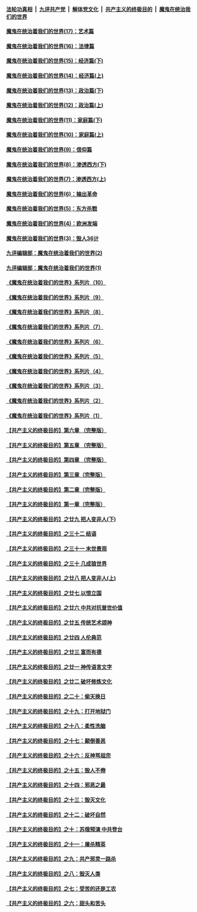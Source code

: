 

####  [法轮功真相](../../../../basic/blob/master/README.md?t=10241102) &nbsp;|&nbsp; [九评共产党](../../../../9ping.md/blob/master/README.md?t=10241102) &nbsp;|&nbsp; [解体党文化](../../../../jtdwh.md/blob/master/README.md?t=10241102)  &nbsp;|&nbsp; [共产主义的终极目的](../../../../gczydzjmd.md/blob/master/README.md?t=10241102) &nbsp;|&nbsp; [魔鬼在统治我们的世界](../../../../mgztzwmdsj.md/blob/master/README.md?t=10241102) 

#### [魔鬼在统治着我们的世界(17)：艺术篇](../pages/nsc422/n10499093.md?t=10241102) 

#### [魔鬼在统治着我们的世界(16)：法律篇](../pages/nsc422/n10485969.md?t=10241102) 

#### [魔鬼在统治着我们的世界(15)：经济篇(下)](../pages/nsc422/n10469975.md?t=10241102) 

#### [魔鬼在统治着我们的世界(14)：经济篇(上)](../pages/nsc422/n10457370.md?t=10241102) 

#### [魔鬼在统治着我们的世界(13)：政治篇(下)](../pages/nsc422/n10448270.md?t=10241102) 

#### [魔鬼在统治着我们的世界(12)：政治篇(上)](../pages/nsc422/n10444576.md?t=10241102) 

#### [魔鬼在统治着我们的世界(11)：家庭篇(下)](../pages/nsc422/n10440961.md?t=10241102) 

#### [魔鬼在统治着我们的世界(10)：家庭篇(上)](../pages/nsc422/n10435448.md?t=10241102) 

#### [魔鬼在统治着我们的世界(9)：信仰篇](../pages/nsc422/n10432159.md?t=10241102) 

#### [魔鬼在统治着我们的世界(8)：渗透西方(下)](../pages/nsc422/n10429603.md?t=10241102) 

#### [魔鬼在统治着我们的世界(7)：渗透西方(上)](../pages/nsc422/n10426013.md?t=10241102) 

#### [魔鬼在统治着我们的世界(6)：输出革命](../pages/nsc422/n10421536.md?t=10241102) 

#### [魔鬼在统治着我们的世界(5)：东方杀戮](../pages/nsc422/n10417707.md?t=10241102) 

#### [魔鬼在统治着我们的世界(4)：欧洲发端](../pages/nsc422/n10414890.md?t=10241102) 

#### [魔鬼在统治着我们的世界(3)：毁人36计](../pages/nsc422/n10411583.md?t=10241102) 

#### [九评编辑部：魔鬼在统治着我们的世界(2)](../pages/nsc422/n10410036.md?t=10241102) 

#### [九评编辑部：魔鬼在统治着我们的世界(1)](../pages/nsc422/n10406825.md?t=10241102) 

#### [《魔鬼在统治着我们的世界》系列片（10）](../pages/nsc422/n12292670.md?t=10241102) 

#### [《魔鬼在统治着我们的世界》系列片（9）](../pages/nsc422/n12290859.md?t=10241102) 

#### [《魔鬼在统治着我们的世界》系列片（8）](../pages/nsc422/n12287445.md?t=10241102) 

#### [《魔鬼在统治着我们的世界》系列片（7）](../pages/nsc422/n12283425.md?t=10241102) 

#### [《魔鬼在统治着我们的世界》系列片（6）](../pages/nsc422/n12282314.md?t=10241102) 

#### [《魔鬼在统治着我们的世界》系列片（5）](../pages/nsc422/n12281419.md?t=10241102) 

#### [《魔鬼在统治着我们的世界》系列片（4）](../pages/nsc422/n12274024.md?t=10241102) 

#### [《魔鬼在统治着我们的世界》系列片（3）](../pages/nsc422/n12271322.md?t=10241102) 

#### [《魔鬼在统治着我们的世界》系列片（2）](../pages/nsc422/n12269049.md?t=10241102) 

#### [《魔鬼在统治着我们的世界》系列片（1）](../pages/nsc422/n12267575.md?t=10241102) 

#### [【共产主义的终极目的】第六章 （完整版）](../pages/nsc422/n11428913.md?t=10241102) 

#### [【共产主义的终极目的】第五章 （完整版）](../pages/nsc422/n11428912.md?t=10241102) 

#### [【共产主义的终极目的】第四章 （完整版）](../pages/nsc422/n11428907.md?t=10241102) 

#### [【共产主义的终极目的】第三章（完整版）](../pages/nsc422/n11428848.md?t=10241102) 

#### [【共产主义的终极目的】第二章（完整版）](../pages/nsc422/n11428831.md?t=10241102) 

#### [【共产主义的终极目的】第一章（完整版）](../pages/nsc422/n11417651.md?t=10241102) 

#### [【共产主义的终极目的】之廿九 把人变非人(下)](../pages/nsc422/n11344140.md?t=10241102) 

#### [【共产主义的终极目的】之三十二 结语](../pages/nsc422/n11360535.md?t=10241102) 

#### [【共产主义的终极目的】之三十一 末世景观](../pages/nsc422/n11351129.md?t=10241102) 

#### [【共产主义的终极目的】之三十 几成狼世界](../pages/nsc422/n11348280.md?t=10241102) 

#### [【共产主义的终极目的】之廿八 把人变非人(上)](../pages/nsc422/n11340492.md?t=10241102) 

#### [【共产主义的终极目的】之廿七 以恨立国](../pages/nsc422/n11336944.md?t=10241102) 

#### [【共产主义的终极目的】之廿六 中共对抗普世价值](../pages/nsc422/n11324785.md?t=10241102) 

#### [【共产主义的终极目的】之廿五 传统艺术颂神](../pages/nsc422/n11296396.md?t=10241102) 

#### [【共产主义的终极目的】之廿四 人伦典范](../pages/nsc422/n11296397.md?t=10241102) 

#### [【共产主义的终极目的】之廿三 富而有德](../pages/nsc422/n11283598.md?t=10241102) 

#### [【共产主义的终极目的】之廿一 神传语言文字](../pages/nsc422/n11263265.md?t=10241102) 

#### [【共产主义的终极目的】之廿二 破坏修炼文化](../pages/nsc422/n11245728.md?t=10241102) 

#### [【共产主义的终极目的】之二十：偷天换日](../pages/nsc422/n11238846.md?t=10241102) 

#### [【共产主义的终极目的】之十九：打开地狱门](../pages/nsc422/n11206376.md?t=10241102) 

#### [【共产主义的终极目的】之十八：柔性洗脑](../pages/nsc422/n11199994.md?t=10241102) 

#### [【共产主义的终极目的】之十七：颠倒善恶](../pages/nsc422/n11179782.md?t=10241102) 

#### [【共产主义的终极目的】之十六：反神骂祖宗](../pages/nsc422/n11166798.md?t=10241102) 

#### [【共产主义的终极目的】之十五：毁人不倦](../pages/nsc422/n11166792.md?t=10241102) 

#### [【共产主义的终极目的】之十四：邪恶之最](../pages/nsc422/n11150249.md?t=10241102) 

#### [【共产主义的终极目的】之十三：毁灭文化](../pages/nsc422/n11135227.md?t=10241102) 

#### [【共产主义的终极目的】之十二：破坏自然](../pages/nsc422/n11135214.md?t=10241102) 

#### [【共产主义的终极目的】之十：苏俄预演 中共登台](../pages/nsc422/n11118424.md?t=10241102) 

#### [【共产主义的终极目的】之十一：屠杀精英](../pages/nsc422/n11118442.md?t=10241102) 

#### [【共产主义的终极目的】之九：共产邪灵一路杀](../pages/nsc422/n11114139.md?t=10241102) 

#### [【共产主义的终极目的】之八：毁灭人类](../pages/nsc422/n11108503.md?t=10241102) 

#### [【共产主义的终极目的】之七：受苦的还是工农](../pages/nsc422/n11101809.md?t=10241102) 

#### [【共产主义的终极目的】之六：甜头和苦头](../pages/nsc422/n11096971.md?t=10241102) 

